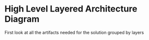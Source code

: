 # High Level Layered Architecture Diagram

First look at all the artifacts needed for the solution grouped by layers